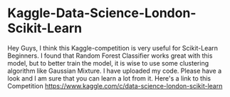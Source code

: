 # Kaggle-Data-Science-London-Scikit-Learn
Hey Guys, I think this Kaggle-competition is very useful for Scikit-Learn Beginners. I found that Random Forest Classifier works great with this model, but to better train the model, it is wise to use some clustering algorithm like Gaussian Mixture. I have uploaded my code. Please have a look and I am sure that you can learn a lot from it.
Here's a link to this Competition
https://www.kaggle.com/c/data-science-london-scikit-learn
